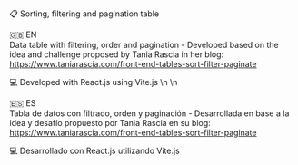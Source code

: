 :clipboard: Sorting, filtering and pagination table

:gb: EN<br>
Data table with filtering, order and pagination - Developed based on the idea and challenge proposed by Tania Rascia in her blog:
https://www.taniarascia.com/front-end-tables-sort-filter-paginate

:computer: Developed with React.js using Vite.js
\n
\n

:es: ES<br>
Tabla de datos con filtrado, orden y paginación - Desarrollada en base a la idea y desafío propuesto por Tania Rascia en su blog: https://www.taniarascia.com/front-end-tables-sort-filter-paginate

:computer: Desarrollado con React.js utilizando Vite.js
